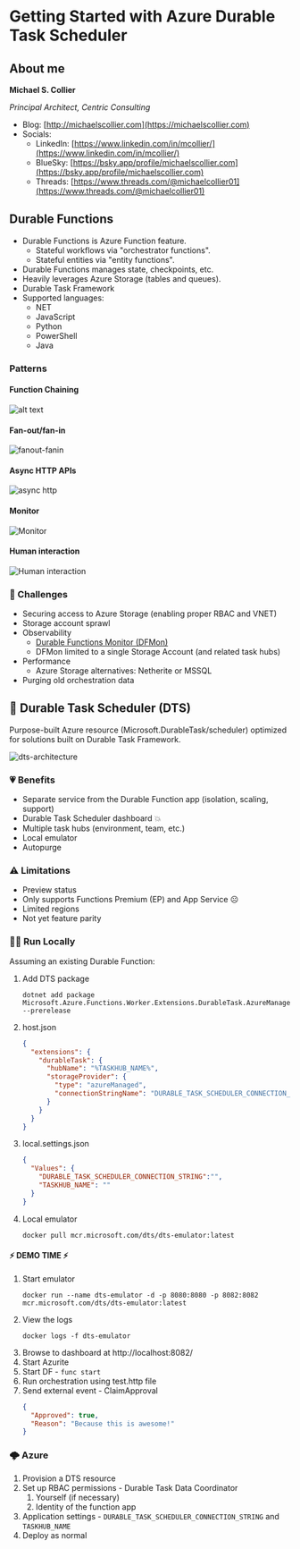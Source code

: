 # Getting Started with Azure Durable Task Scheduler

## About me

**Michael S. Collier**

_Principal Architect, Centric Consulting_

- Blog: [http://michaelscollier.com](https://michaelscollier.com)
- Socials:
  - LinkedIn: [https://www.linkedin.com/in/mcollier/](https://www.linkedin.com/in/mcollier/)
  - BlueSky: [https://bsky.app/profile/michaelscollier.com](https://bsky.app/profile/michaelscollier.com)
  - Threads: [https://www.threads.com/@michaelcollier01](https://www.threads.com/@michaelcollier01)

## Durable Functions

- Durable Functions is Azure Function feature.
  - Stateful workflows via "orchestrator functions".
  - Stateful entities via "entity functions".
- Durable Functions manages state, checkpoints, etc.
- Heavily leverages Azure Storage (tables and queues).
- Durable Task Framework
- Supported languages:
  - NET
  - JavaScript
  - Python
  - PowerShell
  - Java

### Patterns

#### Function Chaining
![alt text](https://learn.microsoft.com/en-us/azure/azure-functions/durable/media/durable-functions-concepts/function-chaining.png)

#### Fan-out/fan-in

![fanout-fanin](https://learn.microsoft.com/en-us/azure/azure-functions/durable/media/durable-functions-concepts/fan-out-fan-in.png)

#### Async HTTP APIs

![async http](https://learn.microsoft.com/en-us/azure/azure-functions/durable/media/durable-functions-concepts/async-http-api.png)

#### Monitor
![Monitor](https://learn.microsoft.com/en-us/azure/azure-functions/durable/media/durable-functions-concepts/monitor.png)

#### Human interaction
![Human interaction](https://learn.microsoft.com/en-us/azure/azure-functions/durable/media/durable-functions-concepts/approval.png)

### :ghost: Challenges

- Securing access to Azure Storage (enabling proper RBAC and VNET)
- Storage account sprawl
- Observability
  - [Durable Functions Monitor (DFMon)](https://github.com/microsoft/DurableFunctionsMonitor)
  - DFMon limited to a single Storage Account (and related task hubs)
- Performance
  - Azure Storage alternatives: Netherite or MSSQL
- Purging old orchestration data

## :tada: Durable Task Scheduler (DTS)

Purpose-built Azure resource (Microsoft.DurableTask/scheduler) optimized for solutions built on Durable Task Framework.

![dts-architecture](https://learn.microsoft.com/en-us/azure/azure-functions/durable/durable-task-scheduler/media/durable-task-scheduler/architecture.png)

### :heartpulse: Benefits

- Separate service from the Durable Function app (isolation, scaling, support)
- Durable Task Scheduler dashboard :boom:
- Multiple task hubs (environment, team, etc.)
- Local emulator
- Autopurge

### :warning: Limitations

- Preview status
- Only supports Functions Premium (EP) and App Service :frowning_face:
- Limited regions
- Not yet feature parity

### :running_man: Run Locally

Assuming an existing Durable Function:
1. Add DTS package
    ```
    dotnet add package Microsoft.Azure.Functions.Worker.Extensions.DurableTask.AzureManaged --prerelease
    ```
1. host.json
    ``` json
    {
      "extensions": {
        "durableTask": {
          "hubName": "%TASKHUB_NAME%",
          "storageProvider": {
            "type": "azureManaged",
            "connectionStringName": "DURABLE_TASK_SCHEDULER_CONNECTION_STRING"
          }
        }
      }
    }
    ```
1. local.settings.json
    ```json
    {
      "Values": {
        "DURABLE_TASK_SCHEDULER_CONNECTION_STRING":"",
        "TASKHUB_NAME": ""
      }
    }
    ```
1. Local emulator
    ```
    docker pull mcr.microsoft.com/dts/dts-emulator:latest
    ```

#### :zap: DEMO TIME :zap:

1. Start emulator
    ```
    docker run --name dts-emulator -d -p 8080:8080 -p 8082:8082 mcr.microsoft.com/dts/dts-emulator:latest
    ```
2. View the logs
    ```
    docker logs -f dts-emulator
    ```
3. Browse to dashboard at http://localhost:8082/
4. Start Azurite
5. Start DF - `func start`
6. Run orchestration using test.http file
7. Send external event - ClaimApproval
    ```json
    {
      "Approved": true,
      "Reason": "Because this is awesome!"
    }
    ```

### :cloud_with_lightning: Azure

1. Provision a DTS resource
2. Set up RBAC permissions - Durable Task Data Coordinator
   1. Yourself (if necessary)
   2. Identity of the function app
3. Application settings - `DURABLE_TASK_SCHEDULER_CONNECTION_STRING` and `TASKHUB_NAME`
4. Deploy as normal